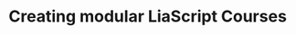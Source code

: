 <!--
author:   Sebastian Speiser
email:    sebastian.speiser@hft-stuttgart
version:  0.1.0
language: en
narrator: US English Female

comment:  This template composes LiaScript courses from individual files.
          After using the preprocessor this template is removed.
          

@include
Test
<script style="width: 100%; display: block" run-once="true" modify="false">
console.log('whe')
    // Get the URL of the course
    const importingDoc = window.location.search.slice(1);
    const modularUrl = 'https://sspeiser.github.io/modular-content/index.html?' + encodeURIComponent(importingDoc)
    send.liascript(`
        This is a LiaScript course using the modular-content extension.
        To properly load this course, please use https://sspeiser.github.io/modular-content/ or directly [click here](${modularUrl}).
    `)
</script>
@end
-->

# Creating modular LiaScript Courses